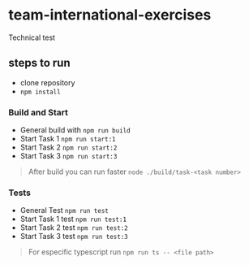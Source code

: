 # team-international-exercises
Technical test

## steps to run
- clone repository
- `npm install`
### Build and Start
- General build with `npm run build`
- Start Task 1 `npm run start:1`
- Start Task 2 `npm run start:2`
- Start Task 3 `npm run start:3`
> After build you can run faster `node ./build/task-<task number>`

### Tests
- General Test `npm run test`
- Start Task 1 test `npm run test:1`
- Start Task 2 test `npm run test:2`
- Start Task 3 test `npm run test:3`

> For especific typescript run `npm run ts -- <file path>` 

